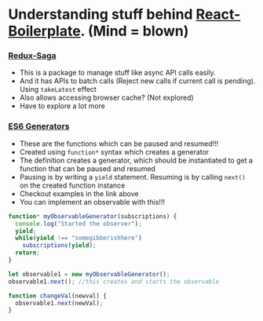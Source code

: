 # Understanding stuff behind [React-Boilerplate](https://github.com/react-boilerplate/react-boilerplate). (Mind = blown)

### [Redux-Saga](https://github.com/redux-saga/redux-saga)

* This is a package to manage stuff like async API calls easily.
* And it has APIs to batch calls (Reject new calls if current call is pending). Using `takeLatest` effect
* Also allows accessing browser cache? (Not explored)
* Have to explore a lot more

### [ES6 Generators](http://2ality.com/2015/03/es6-generators.html)

* These are the functions which can be paused and resumed!!!
* Created using `function*` syntax which creates a generator
* The definition creates a generator, which should be instantiated to get a function that can be paused and resumed
* Pausing is by writing a `yield` statement. Resuming is by calling `next()` on the created function instance
* Checkout examples in the link above
* You can implement an observable with this!!!

```javascript
function* myObservableGenerator(subscriptions) {
  console.log("Started the observer");
  yield;
  while(yield !== "somegibberishhere")
    subscriptions(yield);
  return;
}

let observable1 = new myObservableGenerator();
observable1.next(); //this creates and starts the observable

function changeVal(newval) {
  observable1.next(newVal);
}
```
